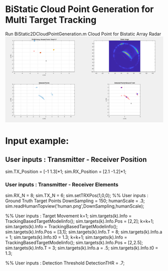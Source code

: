 # BiStatic Cloud Point Generation for Multi Target Tracking

Run BiStatic2DCloudPointGeneration.m 
Cloud Point for Bistatic Array Radar
![Alt Simulation Output](https://github.com/UL-Radar-Group/BiStaticCloudPoint/blob/main/Output.PNG?raw=true "Output")

# Input example:
##  User inputs : Transmitter - Receiver Position
sim.TX_Position = [-1 1.3]*1;
sim.RX_Position = [2.1 -1.2]*1;
###  User inputs : Transmitter - Receiver Elements
sim.RX_N = 8;
sim.TX_N = 6;
sim.setTRXPos(1,0,0);
%% User inputs : Ground Truth Target Points 
DownSampling = 150;
humanScale = .3;
sim.readHumanTopview('human.png',DownSampling,humanScale);

%% User inputs : Target Movement
k=1;
sim.targets(k).Info = TrackingBasedTargetModelinfo();
sim.targets(k).Info.Pos = [2,2];
k=k+1;
sim.targets(k).Info = TrackingBasedTargetModelinfo();
sim.targets(k).Info.Pos = [3,1];
sim.targets(k).Info.T = 8;
sim.targets(k).Info.a = 1;
sim.targets(k).Info.t0 = 1.3;
k=k+1;
sim.targets(k).Info = TrackingBasedTargetModelinfo();
sim.targets(k).Info.Pos = [2,2.5];
sim.targets(k).Info.T = 3;
sim.targets(k).Info.a = .5;
sim.targets(k).Info.t0 = 1.3;

%% User inputs : Detection Threshold
DetectionTHR = .7;
